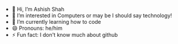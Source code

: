 - 👋 Hi, I’m Ashish Shah 
- 👀 I’m interested in Computers or may be I should say technology!
- 🌱 I’m currently learning how to code
- 😄 Pronouns: he/him
- ⚡ Fun fact: I don't know much about github 

<!---
Frenemyfr/Frenemyfr is a ✨ special ✨ repository because its `README.md` (this file) appears on your GitHub profile.
You can click the Preview link to take a look at your changes.
--->
